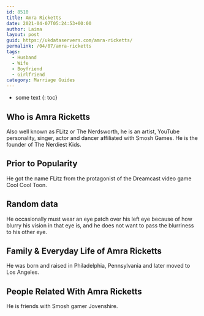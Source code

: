 ```yaml
---
id: 8510
title: Amra Ricketts
date: 2021-04-07T05:24:53+00:00
author: Laima
layout: post
guid: https://ukdataservers.com/amra-ricketts/
permalink: /04/07/amra-ricketts
tags:
  - Husband
  - Wife
  - Boyfriend
  - Girlfriend
category: Marriage Guides
---
```


* some text
{: toc}


## Who is Amra Ricketts
                  
                  
                  
Also well known as FLitz or The Nerdsworth, he is an artist, YouTube personality, singer, actor and dancer affiliated with Smosh Games. He is the founder of The Nerdiest Kids.
                  
              
            
              
            
                
                
                
## Prior to Popularity
                  
                  
                  
He got the name FLitz from the protagonist of the Dreamcast video game Cool Cool Toon. 
                  
              
            
              
            
                
                
                
## Random data
                  
                  
                  
He occasionally must wear an eye patch over his left eye because of how blurry his vision in that eye is, and he does not want to pass the blurriness to his other eye. 
                  
              
            
              
            
                
                
                
## Family & Everyday Life of Amra Ricketts
                  
                  
                  
He was born and raised in Philadelphia, Pennsylvania and later moved to Los Angeles. 
                  
              
            
              
            
                
                
                
## People Related With Amra Ricketts
                  
                  
                  
He is friends with Smosh gamer Jovenshire. 
                  
              
            
              
            
                
              
            
              
              
            
            
              
            
          
          
          